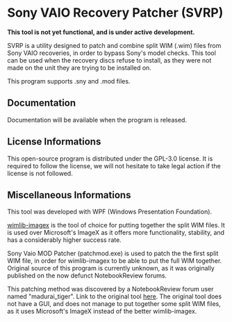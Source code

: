 # Sony VAIO Recovery Patcher (SVRP)

**This tool is not yet functional, and is under active development.**

SVRP is a utility designed to patch and combine split WIM (.wim) files from Sony VAIO recoveries, in order to bypass Sony's model checks. This tool can be used when the recovery discs refuse to install, as they were not made on the unit they are trying to be installed on.

This program supports .sny and .mod files.

## Documentation

Documentation will be available when the program is released.

## License Informations

This open-source program is distributed under the GPL-3.0 license. It is required to follow the license, we will not hesitate to take legal action if the license is not followed.

## Miscellaneous Informations

This tool was developed with WPF (Windows Presentation Foundation).

[wimlib-imagex](https://wimlib.net) is the tool of choice for putting together the split WIM files. It is used over Microsoft's ImageX as it offers more functionality, stability, and has a considerably higher success rate.

Sony Vaio MOD Patcher (patchmod.exe) is used to patch the the first split WIM file, in order for wimlib-imagex to be able to put the full WIM together. Original source of this program is currently unknown, as it was originally published on the now defunct NotebookReview forums.

This patching method was discovered by a NotebookReview forum user named "madurai_tiger". Link to the original tool [here](https://drive.google.com/file/d/1YD7bDr-aW9nuFUKLNVEx94GMLfDBNo_b/view?usp=sharing). The original tool does not have a GUI, and does not manage to put together some split WIM files, as it uses Microsoft's ImageX instead of the better wimlib-imagex.
